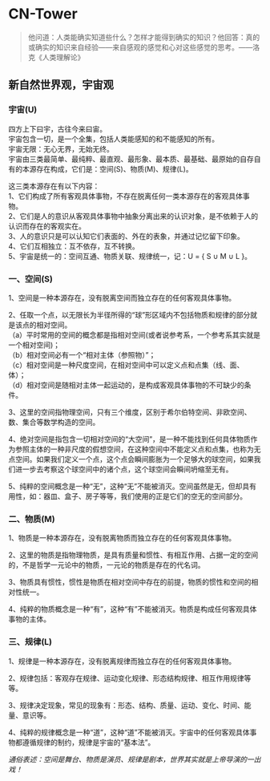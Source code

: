 # CN-Tower

> 他问道：人类能确实知道些什么？怎样才能得到确实的知识？他回答：真的或确实的知识来自经验——来自感观的感觉和心对这些感觉的思考。——洛克《人类理解论》

## 新自然世界观，宇宙观

### 宇宙(U)
四方上下曰宇，古往今来曰宙。<br>
宇宙包含一切，是一个全集，包括人类能感知的和不能感知的所有。<br>
宇宙无限：无心无界，无始无终。<br>
宇宙由三类最简单、最纯粹、最直观、最形象、最本质、最基础、最原始的自存自有的本源存在构成，它们是：空间(S)、物质(M)、规律(L)。<br>

这三类本源存在有以下内容：<br>
1、它们构成了所有客观具体事物，不存在脱离任何一类本源存在的客观具体事物。<br>
2、它们是人的意识从客观具体事物中抽象分离出来的认识对象，是不依赖于人的认识而存在的客观实在。<br>
3、人的意识只是可以认知它们表面的、外在的表象，并通过记忆留下印象。<br>
4、它们互相独立：互不依存，互不转换。<br>
5、宇宙是统一的：空间互通、物质关联、规律统一，记：U = { S ∪ M ∪ L }。<br>

### 一、空间(S)
1、空间是一种本源存在，没有脱离空间而独立存在的任何客观具体事物。<br>

2、任取一个点，以无限长为半径所得的“球”形区域内不包括物质和规律的部分就是该点的相对空间。<br>
（a）平时常用的空间的概念都是指相对空间(或者说参考系，一个参考系其实就是一个相对空间)；<br>
（b）相对空间必有一个“相对主体（参照物）”；<br>
（c）相对空间是一种尺度空间，在相对空间中可以定义点和点集（线、面、体）；<br>
（d）相对空间是随相对主体一起运动的，是构成客观具体事物的不可缺少的条件。<br>

3、这里的空间指物理空间，只有三个维度，区别于希尔伯特空间、非欧空间、数、集合等数学构造的空间。<br>

4、绝对空间是指包含一切相对空间的“大空间”，是一种不能找到任何具体物质作为参照主体的一种非尺度的假想空间，在这种空间中不能定义点和点集，也称为无点空间。如果我们定义一个点，这个点会瞬间膨胀为一个足够大的球空间，如果我们进一步去考察这个球空间中的诸个点，这个球空间会瞬间坍缩至无有。<br>

5、纯粹的空间概念是一种“无”，这种“无”不能被消灭。空间虽然是无，但却具有用性，如：器皿、盒子、房子等等，我们使用的正是它们的空无的空间部分。<br>

### 二、物质(M)
1、物质是一种本源存在，没有脱离物质而独立存在的任何客观具体事物。<br>

2、这里的物质是指物理物质，是具有质量和惯性、有相互作用、占据一定的空间的，不是哲学一元论中的物质，一元论的物质是存在的代名词。<br>

3、物质具有惯性，惯性是物质在相对空间中存在的前提，物质的惯性和空间的相对性统一。<br>

4、纯粹的物质概念是一种“有”，这种“有”不能被消灭。物质是构成任何客观具体事物的主体。<br>

### 三、规律(L)
1、规律是一种本源存在，没有脱离规律而独立存在的任何客观具体事物。<br>

2、规律包括：客观存在规律、运动变化规律、形态结构规律、相互作用规律等等。<br>

3、规律决定现象，常见的现象有：形态、结构、质量、运动、变化、时间、能量、意识等。<br>

4、纯粹的规律概念是一种“道”，这种“道”不能被消灭。宇宙中的任何客观具体事物都遵循规律的制约，规律是宇宙的“基本法”。<br>


*通俗表述：空间是舞台、物质是演员、规律是剧本，世界其实就是上帝导演的一出戏！*